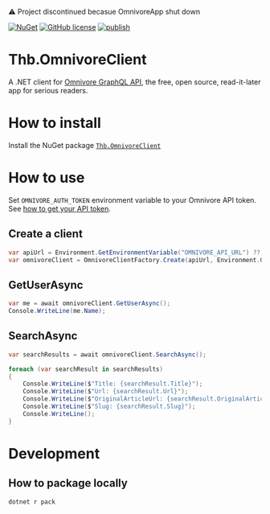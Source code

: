 ⚠️ Project discontinued becasue OmnivoreApp shut down

[![NuGet](https://img.shields.io/nuget/v/Thb.OmnivoreClient.svg)](https://www.nuget.org/packages/Thb.OmnivoreClient/)
[![GitHub license](https://img.shields.io/github/license/laurentkempe/Thb.OmnivoreClient.svg)](https://github.com/laurentkempe/Thb.OmnivoreClient/blob/main/LICENSE)
[![publish](https://github.com/laurentkempe/Thb.OmnivoreClient/actions/workflows/publish.yml/badge.svg)](https://github.com/laurentkempe/Thb.OmnivoreClient/actions/workflows/publish.yml)

# Thb.OmnivoreClient

A .NET client for [Omnivore GraphQL API](https://omnivore.app/), the free, open source, read-it-later app for serious
readers.

# How to install

Install the NuGet package [`Thb.OmnivoreClient`](https://www.nuget.org/packages/Thb.OmnivoreClient/)

# How to use

Set `OMNIVORE_AUTH_TOKEN` environment variable to your Omnivore API token.
See [how to get your API token](https://docs.omnivore.app/integrations/api.html#getting-an-api-token).

## Create a client

```csharp
var apiUrl = Environment.GetEnvironmentVariable("OMNIVORE_API_URL") ?? "https://api-prod.omnivore.app/api/graphql";
var omnivoreClient = OmnivoreClientFactory.Create(apiUrl, Environment.GetEnvironmentVariable("OMNIVORE_AUTH_TOKEN"));
```

## GetUserAsync

```csharp
var me = await omnivoreClient.GetUserAsync();
Console.WriteLine(me.Name);
```

## SearchAsync

```csharp
var searchResults = await omnivoreClient.SearchAsync();

foreach (var searchResult in searchResults)
{
    Console.WriteLine($"Title: {searchResult.Title}");
    Console.WriteLine($"Url: {searchResult.Url}");
    Console.WriteLine($"OriginalArticleUrl: {searchResult.OriginalArticleUrl}");
    Console.WriteLine($"Slug: {searchResult.Slug}");
    Console.WriteLine();
}
```

# Development

## How to package locally

```bash
dotnet r pack
```
